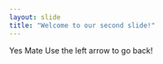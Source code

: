 ```yaml
---
layout: slide
title: "Welcome to our second slide!"
---
```

Yes Mate
Use the left arrow to go back!
